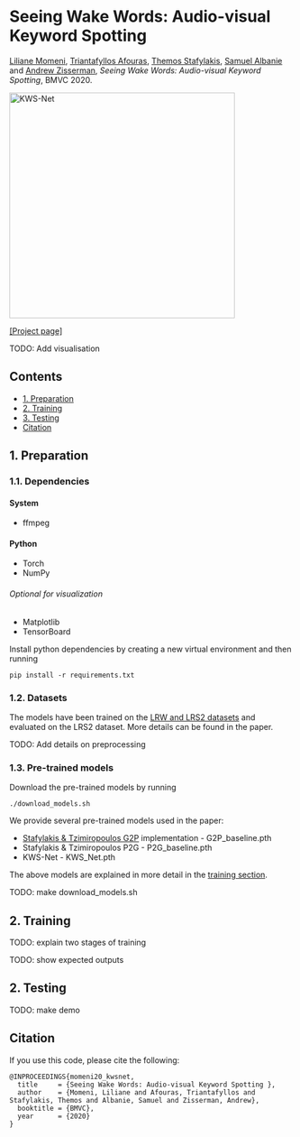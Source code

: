 # Seeing Wake Words: Audio-visual Keyword Spotting

[Liliane Momeni](http://www.robots.ox.ac.uk/~liliane/), [Triantafyllos Afouras](http://www.robots.ox.ac.uk/~afourast/), [Themos Stafylakis](http://github.com/tstafylakis), [Samuel Albanie](http://www.robots.ox.ac.uk/~albanie/) and [Andrew Zisserman](http://www.robots.ox.ac.uk/~az/),
*Seeing Wake Words: Audio-visual Keyword Spotting*, BMVC 2020.

<img src="https://media.giphy.com/media/H1vJnTdqEUOIFjhQiF/giphy.gif" title="KWS-Net" height="400"/>

[[Project page]](http://www.robots.ox.ac.uk/~vgg/research/kws-net/) 

TODO: Add visualisation

## Contents
* [1. Preparation](https://github.com/lilianemomeni/KWS-Net#1-preparation)
* [2. Training](https://github.com/lilianemomeni/KWS-Net#2-training)
* [3. Testing](https://github.com/lilianemomeni/KWS-Net#3-testing)
* [Citation](https://github.com/lilianemomeni/KWS-Net#citation)


## 1. Preparation

### 1.1. Dependencies

#### System 
* ffmpeg

#### Python 
* Torch
* NumPy

###### Optional for visualization
* Matplotlib
* TensorBoard

Install python dependencies by creating a new virtual environment and then running 

```
pip install -r requirements.txt
```

### 1.2. Datasets

The models have been trained on the [LRW and LRS2 datasets](http://www.robots.ox.ac.uk/~vgg/data/lip_reading/) and evaluated on the LRS2 dataset. More details can be found in the paper.

TODO: Add details on preprocessing

### 1.3. Pre-trained models

Download the pre-trained models by running

```
./download_models.sh
```
We provide several pre-trained models used in the paper:

* [Stafylakis & Tzimiropoulos G2P](https://arxiv.org/pdf/1807.08469.pdf) implementation - G2P_baseline.pth
* Stafylakis & Tzimiropoulos P2G - P2G_baseline.pth
* KWS-Net - KWS_Net.pth

The above models are explained in more detail in the [training section](https://github.com/lilianemomeni/KWS-Net#2-training).

TODO: make download_models.sh

## 2. Training

TODO: explain two stages of training

TODO: show expected outputs

## 2. Testing

TODO: make demo

## Citation
If you use this code, please cite the following:
```
@INPROCEEDINGS{momeni20_kwsnet,
  title     = {Seeing Wake Words: Audio-visual Keyword Spotting },
  author    = {Momeni, Liliane and Afouras, Triantafyllos and Stafylakis, Themos and Albanie, Samuel and Zisserman, Andrew},
  booktitle = {BMVC},
  year      = {2020}
}
